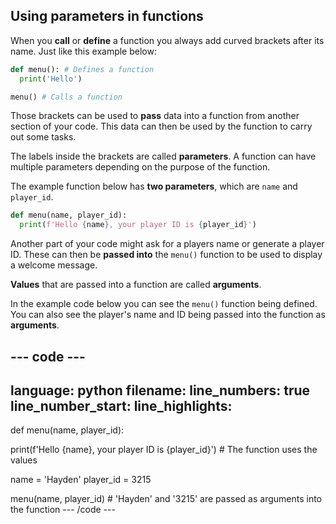 ## Using parameters in functions

When you **call** or **define** a function you always add curved brackets after its name. Just like this example below:

```python
def menu(): # Defines a function
  print('Hello')

menu() # Calls a function
```

Those brackets can be used to **pass** data into a function from another section of your code. This data can then be used by the function to carry out some tasks. 

The labels inside the brackets are called **parameters**. A function can have multiple parameters depending on the purpose of the function. 

The example function below has **two parameters**, which are `name` and `player_id`. 

```python
def menu(name, player_id):
  print(f'Hello {name}, your player ID is {player_id}')
```

Another part of your code might ask for a players name or generate a player ID. These can then be **passed into** the `menu()` function to be used to display a welcome message. 

**Values** that are passed into a function are called **arguments**. 

In the example code below you can see the `menu()` function being defined. You can also see the player's name and ID being passed into the function as **arguments**. 

--- code ---
---
language: python
filename: 
line_numbers: true
line_number_start: 
line_highlights: 
---
def menu(name, player_id):
    
  print(f'Hello {name}, your player ID is {player_id}') # The function uses the values 

name = 'Hayden'
player_id = 3215

menu(name, player_id) # 'Hayden' and '3215' are passed as arguments into the function
--- /code ---

